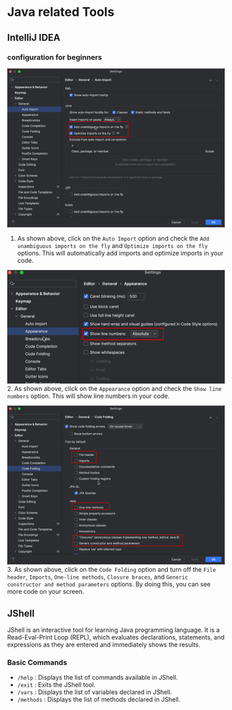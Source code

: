 # Java related Tools

## IntelliJ IDEA 

### configuration for beginners


![](./resources/images/intelljiIdeaSetting_1.png)
1. As shown above, click on the `Auto Import` option and check the `Add unambiguous imports on the fly` and `Optimize imports on the fly` options. This will automatically add imports and optimize imports in your code.


![](./resources/images/intelljiIdeaSetting_2.png)
2. As shown above, click on the `Appearance` option and check the `Show line numbers` option. This will show line numbers in your code.

![](./resources/images/intelljiIdeaSetting_3.png)
3. As shown above, click on the `Code Folding` option and turn off the `File header`, `Imports`, `One-line methods`, `Closure braces`, and `Generic constructor and method parameters` options.
By doing this, you can see more code on your screen.

## JShell
JShell is an interactive tool for learning Java programming language. It is a Read-Eval-Print Loop (REPL), which evaluates declarations, statements, and expressions as they are entered and immediately shows the results.

### Basic Commands
- `/help` : Displays the list of commands available in JShell.
- `/exit` : Exits the JShell tool.
- `/vars` : Displays the list of variables declared in JShell.
- `/methods` : Displays the list of methods declared in JShell.



